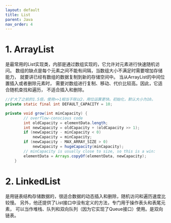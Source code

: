 ```yaml
---
layout: default
title: List
parent: Java
nav_order: 4
---
```


# 1. ArrayList

是最常用的List实现类，内部是通过数组实现的，它允许对元素进行快速随机访问。
数组的缺点是每个元素之间不能有间隔，当数组大小不满足时需要增加存储能力，
就要讲已经有数组的数据复制到新的存储空间中。
当从ArrayList的中间位置插入或者删除元素时，
需要对数组进行复制、移动、代价比较高。因此，它适合随机查找和遍历，
不适合插入和删除。

```Java
//扩大了之前的1.5倍，使用>>1相当于除以2，用位运算更快。初始化，默认大小为10。
private static final int DEFAULT_CAPACITY = 10;

private void grow(int minCapacity) {
        // overflow-conscious code
        int oldCapacity = elementData.length;
        int newCapacity = oldCapacity + (oldCapacity >> 1);
        if (newCapacity - minCapacity < 0)
            newCapacity = minCapacity;
        if (newCapacity - MAX_ARRAY_SIZE > 0)
            newCapacity = hugeCapacity(minCapacity);
        // minCapacity is usually close to size, so this is a win:
        elementData = Arrays.copyOf(elementData, newCapacity);
    }

```

# 2. LinkedList

是用链表结构存储数据的，很适合数据的动态插入和删除，随机访问和遍历速度比较慢。
另外，他还提供了List接口中没有定义的方法，专门用于操作表头和表尾元素，
可以当作堆栈、队列和双向队列（因为它实现了Queue接口）使用。是双向链表。